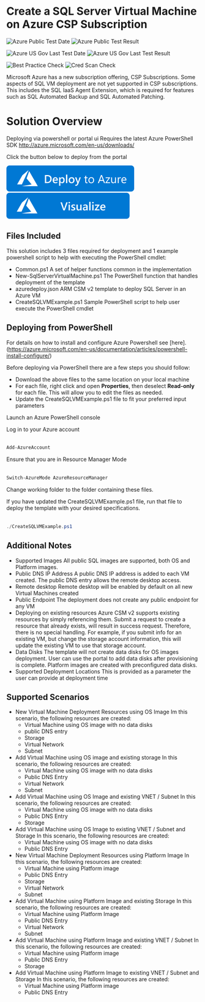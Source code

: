 # Create a SQL Server Virtual Machine on Azure CSP Subscription

![Azure Public Test Date](https://azurequickstartsservice.blob.core.windows.net/badges/sqlvm-provisioning-csp/PublicLastTestDate.svg)
![Azure Public Test Result](https://azurequickstartsservice.blob.core.windows.net/badges/sqlvm-provisioning-csp/PublicDeployment.svg)

![Azure US Gov Last Test Date](https://azurequickstartsservice.blob.core.windows.net/badges/sqlvm-provisioning-csp/FairfaxLastTestDate.svg)
![Azure US Gov Last Test Result](https://azurequickstartsservice.blob.core.windows.net/badges/sqlvm-provisioning-csp/FairfaxDeployment.svg)

![Best Practice Check](https://azurequickstartsservice.blob.core.windows.net/badges/sqlvm-provisioning-csp/BestPracticeResult.svg)
![Cred Scan Check](https://azurequickstartsservice.blob.core.windows.net/badges/sqlvm-provisioning-csp/CredScanResult.svg)

Microsoft Azure has a new subscription offering, CSP Subscriptions. Some aspects
of SQL VM deployment are not yet supported in CSP subscriptions. This includes
the SQL IaaS Agent Extension, which is required for features such as SQL
Automated Backup and SQL Automated Patching.

# Solution Overview

Deploying via powershell or portal ui Requires the latest Azure PowerShell SDK
http://azure.microsoft.com/en-us/downloads/

Click the button below to deploy from the portal

[![Deploy To Azure](https://raw.githubusercontent.com/Azure/azure-quickstart-templates/master/1-CONTRIBUTION-GUIDE/images/deploytoazure.svg?sanitize=true)](https://portal.azure.com/#create/Microsoft.Template/uri/https%3A%2F%2Fraw.githubusercontent.com%2FAzure%2Fazure-quickstart-templates%2Fmaster%2Fsqlvm-provisioning-csp%2Fazuredeploy.json)
[![Visualize](https://raw.githubusercontent.com/Azure/azure-quickstart-templates/master/1-CONTRIBUTION-GUIDE/images/visualizebutton.svg?sanitize=true)](http://armviz.io/#/?load=https%3A%2F%2Fraw.githubusercontent.com%2FAzure%2Fazure-quickstart-templates%2Fmaster%2Fsqlvm-provisioning-csp%2Fazuredeploy.json)

## Files Included

This solution includes 3 files required for deployment and 1 example powershell
script to help with executing the PowerShell cmdlet:

- Common.ps1 A set of helper functions common in the implementation
- New-SqlServerVirtualMachine.ps1 The PowerShell function that handles
  deployment of the template
- azuredeploy.json ARM CSM v2 template to deploy SQL Server in an Azure VM
- CreateSQLVMExample.ps1 Sample PowerShell script to help user execute the
  PowerShell cmdlet

## Deploying from PowerShell

For details on how to install and configure Azure Powershell see
[here].(https://azure.microsoft.com/en-us/documentation/articles/powershell-install-configure/)

Before deploying via PowerShell there are a few steps you should follow:

- Download the above files to the same location on your local machine
- For each file, right click and open **Properties**, then deselect
  **Read-only** for each file. This will allow you to edit the files as needed.
- Update the CreateSQLVMExample.ps1 file to fit your preferred input parameters

Launch an Azure PowerShell console

Log in to your Azure account

```PowerShell

Add-AzureAccount

```

Ensure that you are in Resource Manager Mode

```PowerShell

Switch-AzureMode AzureResourceManager

```

Change working folder to the folder containing these files.

If you have updated the CreateSQLVMExample.ps1 file, run that file to deploy the
template with your desired specifications.

```PowerShell

./CreateSQLVMExample.ps1

```

## Additional Notes

- Supported Images All public SQL images are supported, both OS and Platform
  images.
- Public DNS IP Address A public DNS IP address is added to each VM created. The
  public DNS entry allows the remote desktop access.
- Remote desktop Remote desktop will be enabled by default on all new Virtual
  Machines created
- Public Endpoint The deployment does not create any public endpoint for any VM
- Deploying on existing resources Azure CSM v2 supports existing resources by
  simply referencing them. Submit a request to create a resource that already
  exists, will result in success request. Therefore, there is no special
  handling. For example, if you submit info for an existing VM, but change the
  storage account information, this will update the existing VM to use that
  storage account.
- Data Disks The template will not create data disks for OS images deployment.
  User can use the portal to add data disks after provisioning is complete.
  Platform images are created with preconfigured data disks.
- Supported Deployment Locations This is provided as a parameter the user can
  provide at deployment time

## Supported Scenarios

- New Virtual Machine Deployment Resources using OS Image Im this scenario, the
  following resources are created:
  - Virtual Machine using OS image with no data disks
  - public DNS entry
  - Storage
  - Virtual Network
  - Subnet
- Add Virtual Machine using OS image and existing storage In this scenario, the
  following resources are created:
  - Virtual Machine using OS image with no data disks
  - Public DNS Entry
  - Virtual Network
  - Subnet
- Add Virtual Machine using OS Image and existing VNET / Subnet In this
  scenario, the following resources are created:
  - Virtual Machine using OS image with no data disks
  - Public DNS Entry
  - Storage
- Add Virtual Machine using OS Image to existing VNET / Subnet and Storage In
  this scenario, the following resources are created:
  - Virtual Machine using OS image with no data disks
  - Public DNS Entry
- New Virtual Machine Deployment Resources using Platform Image In this
  scenario, the following resources are created:
  - Virtual Machine using Platform image
  - Public DNS Entry
  - Storage
  - Virtual Network
  - Subnet
- Add Virtual Machine using Platform Image and existing Storage In this
  scenario, the following resources are created:
  - Virtual Machine using Platform Image
  - Public DNS Entry
  - Virtual Network
  - Subnet
- Add Virtual Machine using Platform Image and existing VNET / Subnet In this
  scenario, the following resources are created:
  - Virtual Machine using Platform image
  - Public DNS Entry
  - Storage
- Add Virtual Machine using Platform Image to existing VNET / Subnet and Storage
  In this scenario, the following resources are created:
  - Virtual Machine using Platform image
  - Public DNS Entry
